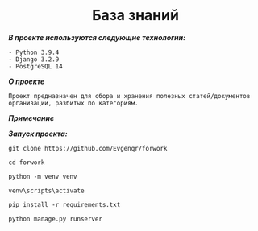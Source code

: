 <br>
<h1 align="center"> База знаний </h1>
<p align="center"> </p>

***В проекте используются следующие технологии:***

    - Python 3.9.4
    - Django 3.2.9
    - PostgreSQL 14

***О проекте***<br>

    Проект предназначен для сбора и хранения полезных статей/документов организации, разбитых по категориям.

***Примечание***

***Запуск проекта:***

    git clone https://github.com/Evgenqr/forwork

    cd forwork

    python -m venv venv

    venv\scripts\activate

    pip install -r requirements.txt

    python manage.py runserver
